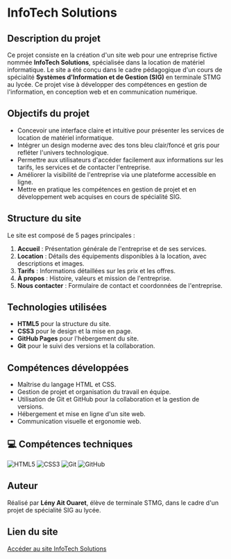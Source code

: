 # InfoTech Solutions

## Description du projet

Ce projet consiste en la création d'un site web pour une entreprise fictive nommée **InfoTech Solutions**, spécialisée dans la location de matériel informatique. Le site a été conçu dans le cadre pédagogique d'un cours de spécialité **Systèmes d'Information et de Gestion (SIG)** en terminale STMG au lycée. Ce projet vise à développer des compétences en gestion de l'information, en conception web et en communication numérique.

## Objectifs du projet
- Concevoir une interface claire et intuitive pour présenter les services de location de matériel informatique.
- Intégrer un design moderne avec des tons bleu clair/foncé et gris pour refléter l'univers technologique.
- Permettre aux utilisateurs d'accéder facilement aux informations sur les tarifs, les services et de contacter l'entreprise.
- Améliorer la visibilité de l'entreprise via une plateforme accessible en ligne.
- Mettre en pratique les compétences en gestion de projet et en développement web acquises en cours de spécialité SIG.

## Structure du site
Le site est composé de 5 pages principales :
1. **Accueil** : Présentation générale de l'entreprise et de ses services.
2. **Location** : Détails des équipements disponibles à la location, avec descriptions et images.
3. **Tarifs** : Informations détaillées sur les prix et les offres.
4. **À propos** : Histoire, valeurs et mission de l'entreprise.
5. **Nous contacter** : Formulaire de contact et coordonnées de l'entreprise.

## Technologies utilisées
- **HTML5** pour la structure du site.
- **CSS3** pour le design et la mise en page.
- **GitHub Pages** pour l'hébergement du site.
- **Git** pour le suivi des versions et la collaboration.

## Compétences développées
- Maîtrise du langage HTML et CSS.
- Gestion de projet et organisation du travail en équipe.
- Utilisation de Git et GitHub pour la collaboration et la gestion de versions.
- Hébergement et mise en ligne d'un site web.
- Communication visuelle et ergonomie web.

## 💻 Compétences techniques
![HTML5](https://img.shields.io/badge/HTML5-%23E34F26.svg?&style=for-the-badge&logo=html5&logoColor=white)
![CSS3](https://img.shields.io/badge/CSS3-%231572B6.svg?&style=for-the-badge&logo=css3&logoColor=white)
![Git](https://img.shields.io/badge/Git-%23F05032.svg?&style=for-the-badge&logo=git&logoColor=white)
![GitHub](https://img.shields.io/badge/GitHub-%23121011.svg?&style=for-the-badge&logo=github&logoColor=white)

## Auteur
Réalisé par **Lény Ait Ouaret**, élève de terminale STMG, dans le cadre d'un projet de spécialité SIG au lycée.

## Lien du site
[Accéder au site InfoTech Solutions](https://LenyA-Dev.github.io/InfoTech-Solutions/)
